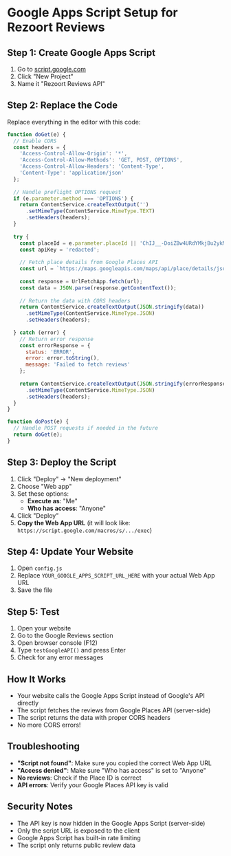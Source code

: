 # Google Apps Script Setup for Rezoort Reviews

## Step 1: Create Google Apps Script

1. Go to [script.google.com](https://script.google.com)
2. Click "New Project"
3. Name it "Rezoort Reviews API"

## Step 2: Replace the Code

Replace everything in the editor with this code:

```javascript
function doGet(e) {
  // Enable CORS
  const headers = {
    'Access-Control-Allow-Origin': '*',
    'Access-Control-Allow-Methods': 'GET, POST, OPTIONS',
    'Access-Control-Allow-Headers': 'Content-Type',
    'Content-Type': 'application/json'
  };
  
  // Handle preflight OPTIONS request
  if (e.parameter.method === 'OPTIONS') {
    return ContentService.createTextOutput('')
      .setMimeType(ContentService.MimeType.TEXT)
      .setHeaders(headers);
  }
  
  try {
    const placeId = e.parameter.placeId || 'ChIJ__-DoiZBw4URdYMkjBu2ykM';
    const apiKey = 'redacted';
    
    // Fetch place details from Google Places API
    const url = `https://maps.googleapis.com/maps/api/place/details/json?place_id=${placeId}&fields=reviews,rating,user_ratings_total,name,formatted_address&key=${apiKey}`;
    
    const response = UrlFetchApp.fetch(url);
    const data = JSON.parse(response.getContentText());
    
    // Return the data with CORS headers
    return ContentService.createTextOutput(JSON.stringify(data))
      .setMimeType(ContentService.MimeType.JSON)
      .setHeaders(headers);
      
  } catch (error) {
    // Return error response
    const errorResponse = {
      status: 'ERROR',
      error: error.toString(),
      message: 'Failed to fetch reviews'
    };
    
    return ContentService.createTextOutput(JSON.stringify(errorResponse))
      .setMimeType(ContentService.MimeType.JSON)
      .setHeaders(headers);
  }
}

function doPost(e) {
  // Handle POST requests if needed in the future
  return doGet(e);
}
```

## Step 3: Deploy the Script

1. Click "Deploy" → "New deployment"
2. Choose "Web app"
3. Set these options:
   - **Execute as**: "Me"
   - **Who has access**: "Anyone"
4. Click "Deploy"
5. **Copy the Web App URL** (it will look like: `https://script.google.com/macros/s/.../exec`)

## Step 4: Update Your Website

1. Open `config.js`
2. Replace `YOUR_GOOGLE_APPS_SCRIPT_URL_HERE` with your actual Web App URL
3. Save the file

## Step 5: Test

1. Open your website
2. Go to the Google Reviews section
3. Open browser console (F12)
4. Type `testGoogleAPI()` and press Enter
5. Check for any error messages

## How It Works

- Your website calls the Google Apps Script instead of Google's API directly
- The script fetches the reviews from Google Places API (server-side)
- The script returns the data with proper CORS headers
- No more CORS errors!

## Troubleshooting

- **"Script not found"**: Make sure you copied the correct Web App URL
- **"Access denied"**: Make sure "Who has access" is set to "Anyone"
- **No reviews**: Check if the Place ID is correct
- **API errors**: Verify your Google Places API key is valid

## Security Notes

- The API key is now hidden in the Google Apps Script (server-side)
- Only the script URL is exposed to the client
- Google Apps Script has built-in rate limiting
- The script only returns public review data
